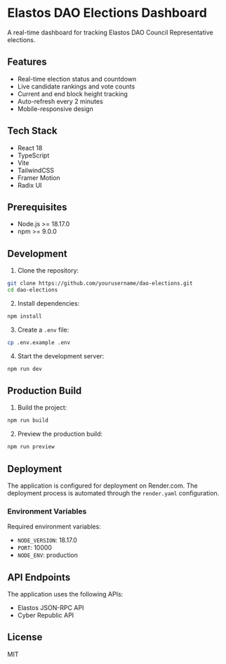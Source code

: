# Elastos DAO Elections Dashboard

A real-time dashboard for tracking Elastos DAO Council Representative elections.

## Features

- Real-time election status and countdown
- Live candidate rankings and vote counts
- Current and end block height tracking
- Auto-refresh every 2 minutes
- Mobile-responsive design

## Tech Stack

- React 18
- TypeScript
- Vite
- TailwindCSS
- Framer Motion
- Radix UI

## Prerequisites

- Node.js >= 18.17.0
- npm >= 9.0.0

## Development

1. Clone the repository:
```bash
git clone https://github.com/yourusername/dao-elections.git
cd dao-elections
```

2. Install dependencies:
```bash
npm install
```

3. Create a `.env` file:
```bash
cp .env.example .env
```

4. Start the development server:
```bash
npm run dev
```

## Production Build

1. Build the project:
```bash
npm run build
```

2. Preview the production build:
```bash
npm run preview
```

## Deployment

The application is configured for deployment on Render.com. The deployment process is automated through the `render.yaml` configuration.

### Environment Variables

Required environment variables:
- `NODE_VERSION`: 18.17.0
- `PORT`: 10000
- `NODE_ENV`: production

## API Endpoints

The application uses the following APIs:
- Elastos JSON-RPC API
- Cyber Republic API

## License

MIT 